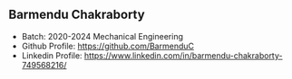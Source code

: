 ## Barmendu Chakraborty
- Batch: 2020-2024 Mechanical Engineering
- Github Profile: https://github.com/BarmenduC
- Linkedin Profile: https://www.linkedin.com/in/barmendu-chakraborty-749568216/
